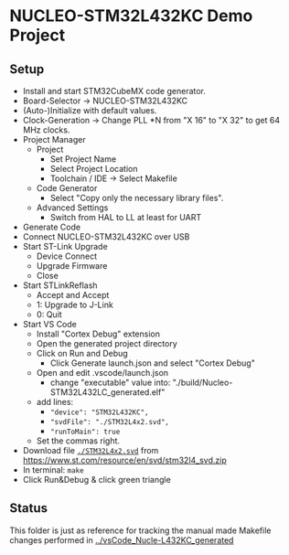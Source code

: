 # NUCLEO-STM32L432KC Demo Project

## Setup

- Install and start STM32CubeMX code generator.
- Board-Selector -> NUCLEO-STM32L432KC
- (Auto-)Initialize with default values.
- Clock-Generation -> Change PLL *N from "X 16" to "X 32" to get 64 MHz clocks.
- Project Manager
  - Project
    - Set Project Name
    - Select Project Location
    - Toolchain / IDE -> Select Makefile
  - Code Generator
    - Select "Copy only the necessary library files".
  - Advanced Settings
    - Switch from HAL to LL at least for UART
- Generate Code
- Connect NUCLEO-STM32L432KC over USB
- Start ST-Link Upgrade
  - Device Connect
  - Upgrade Firmware
  - Close
- Start STLinkReflash
  - Accept and Accept
  - 1: Upgrade to J-Link
  - 0: Quit
- Start VS Code
  - Install "Cortex Debug" extension
  - Open the generated project directory
  - Click on Run and Debug
    - Click Generate launch.json and select "Cortex Debug"
  - Open and edit .vscode/launch.json
    - change "executable" value into: "./build/Nucleo-STM32L432LC_generated.elf"
  - add lines:
    - `"device": "STM32L432KC",`
    - `"svdFile": "./STM32L4x2.svd",`
    - `"runToMain": true`
  - Set the commas right. 
- Download file [`./STM32L4x2.svd`](./STM32L4x2.svd) from https://www.st.com/resource/en/svd/stm32l4_svd.zip
- In terminal: `make`
- Click Run&Debug & click green triangle

## Status

This folder is just as reference for tracking the manual made Makefile changes performed in [../vsCode_Nucle-L432KC_generated](../vsCode_Nucle-L432KC_generated)

